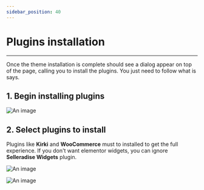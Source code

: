 ```yaml
---
sidebar_position: 40
---
```


# Plugins installation

---

Once the theme installation is complete should see a dialog appear on top of the page, calling you to install the plugins. You just need to follow what is says.

## 1. Begin installing plugins

![An image](/img/installation-plugins.png)

## 2. Select plugins to install

Plugins like **Kirki** and **WooCommerce** must to installed to get the full experience. If you don't want elementor widgets, you can ignore **Selleradise Widgets** plugin.

![An image](/img/installation-plugins-select.png)

![An image](/img/installation-plugins-complete.png)
